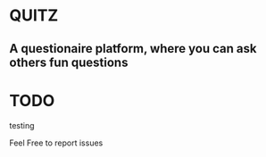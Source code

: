 # QUITZ
## A questionaire platform, where you can ask others fun questions

# TODO
testing


Feel Free to report issues
